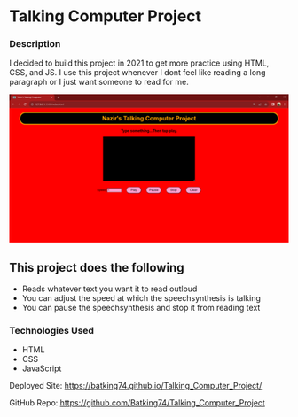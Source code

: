 # Talking Computer Project

### Description

I decided to build this project in 2021 to get more practice using HTML, CSS, and JS.
I use this project whenever I dont feel like reading a long paragraph or I just want someone to read for me.

![Image of Naz's Talking Computer Project](./Talking_Computer_Project.png)

## This project does the following

  - Reads whatever text you want it to read outloud
  - You can adjust the speed at which the speechsynthesis is talking
  - You can pause the speechsynthesis and stop it from reading text

### Technologies Used

  - HTML
  - CSS
  - JavaScript

Deployed Site: https://batking74.github.io/Talking_Computer_Project/

GitHub Repo: https://github.com/Batking74/Talking_Computer_Project